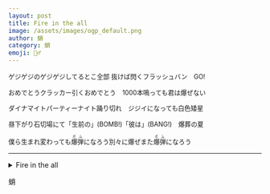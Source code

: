 ```yaml
---
layout: post
title: Fire in the all
image: /assets/images/ogp_default.png
author: 蛸
category: 蛸
emoji: 🧝‍♂️
---
```


<div class="tanka-area" style="font-size: 90%;"><div class="tanka">
<p>ゲジゲジのゲジゲジしてるとこ全部 抜けば閃くフラッシュバン　GO!</p>
<p>おめでとうクラッカー引くおめでとう　1000本鳴っても君は爆ぜない</p>
<p>ダイナマイトパーティーナイト踊り切れ　ジジイになっても白色矮星</p>
<p>昼下がり石切場にて「生前の」(<span class="fs-2">BOMB!</span>)「彼は」(<span class="fs-2">BANG!</span>)　爆葬の夏</p>
<p>僕ら生まれ変わっても<ruby>爆弾<rp>（</rp><rt>ボム</rt><rp>）</rp></ruby>になろう別々に爆ぜまた<ruby>爆弾<rp>（</rp><rt>ボム</rt><rp>）</rp></ruby>になろう</p></div></div>

---

<details><summary>Fire in the all</summary>
ゲジゲジのゲジゲジしてるとこ全部 抜けば閃くフラッシュバン　GO！<br/>
おめでとうクラッカー引くおめでとう　1000本鳴っても君は爆ぜない<br/>
ダイナマイトパーティーナイト踊り切れ　ジジイになっても白色矮星<br/>
昼下がり石切場にて「生前の」(<span class="fs-2">BOMB!</span>)「彼は」(<span class="fs-2">BANG!</span>)　爆葬の夏<br/>
僕ら生まれ変わっても<ruby>爆弾<rp>（</rp><rt>ボム</rt><rp>）</rp></ruby>になろう別々に爆ぜまた<ruby>爆弾<rp>（</rp><rt>ボム</rt><rp>）</rp></ruby>になろう<br/>
</details>

蛸

